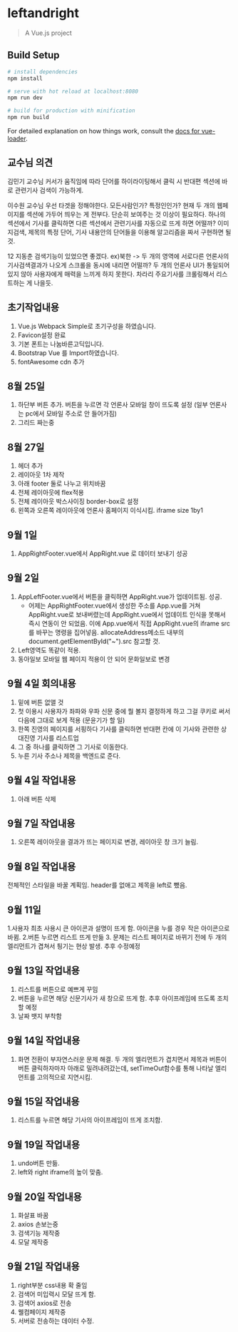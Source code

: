 # leftandright

> A Vue.js project

## Build Setup

``` bash
# install dependencies
npm install

# serve with hot reload at localhost:8080
npm run dev

# build for production with minification
npm run build
```

For detailed explanation on how things work, consult the [docs for vue-loader](http://vuejs.github.io/vue-loader).

## 교수님 의견

김민기 교수님
커서가 움직임에 따라 단어를 하이라이팅해서 클릭 시 반대편 섹션에 바로 관련기사 검색이 가능하게. 

이수원 교수님
우선 타겟을 정해야한다. 모든사람인가? 특정인인가?
현재 두 개의 웹페이지를 섹션에 가두어 띄우는 게 전부다. 단순히 보여주는 것 이상이 필요하다.
하나의 섹션에서 기사를 클릭하면 다른 섹션에서 관련기사를 자동으로 뜨게 하면 어떨까? 이미지검색, 제목의 특정 단어, 기사 내용안의 단어들을 이용해 알고리즘을 짜서 구현하면 될 것.

12 지동춘
검색기능이 있었으면 좋겠다. ex)북한 -> 두 개의 영역에 서로다른 언론사의 기사검색결과가 나오게
스크롤을 동시에 내리면 어떨까?
두 개의 언론사 UI가 통일되어 있지 않아 사용자에게 매력을 느끼게 하지 못한다. 차라리 주요기사를 크롤링해서 리스트하는 게 나을듯.


## 초기작업내용
1. Vue.js Webpack Simple로 초기구성을 하였습니다.
2. Favicon설정 완료
3. 기본 폰트는 나눔바른고딕입니다.
4. Bootstrap Vue 를 Import하였습니다.
5. fontAwesome cdn 추가

## 8월 25일
1. 하단부 버튼 추가. 버튼을 누르면 각 언론사 모바일 창이 뜨도록 설정 (일부 언론사는 pc에서 모바일 주소로 안 들어가짐)
2. 그리드 짜는중

## 8월 27일
1. 헤더 추가
2. 레이아웃 1차 제작
3. 아래 footer 둘로 나누고 위치바꿈
4. 전체 레이아웃에 flex적용
5. 전체 레이아웃 박스사이징 border-box로 설정
6. 왼쪽과 오른쪽 레이아웃에 언론사 홈페이지 이식시킴. iframe size 1by1

## 9월 1일
1. AppRightFooter.vue에서 AppRight.vue 로 데이터 보내기 성공

## 9월 2일
1. AppLeftFooter.vue에서 버튼을 클릭하면 AppRight.vue가 업데이트됨. 성공.
	- 어제는 AppRightFooter.vue에서 생성한 주소를 App.vue를 거쳐 AppRight.vue로 보내버렸는데 AppRight.vue에서 업데이트 인식을 못해서 즉시 연동이 안 되었음. 이에 App.vue에서 직접 AppRight.vue의 iframe src를 바꾸는 명령을 집어넣음. allocateAddress메소드 내부의 document.getElementById("~").src 참고할 것.
2. Left영역도 똑같이 적용.
3. 동아일보 모바일 웹 페이지 적용이 안 되어 문화일보로 변경

## 9월 4일 회의내용
1. 밑에 버튼 없앨 것
2. 첫 이용시 사용자가 좌파와 우파 신문 중에 뭘 볼지 결정하게 하고 그걸 쿠키로 써서 다음에 그대로 보게 적용 (문윤기가 할 일)
3. 한쪽 진영의 페이지를 서핑하다 기사를 클릭하면 반대편 칸에 이 기사와 관련한 상대진영 기사를 리스트업
4. 그 중 하나를 클릭하면 그 기사로 이동한다.
5. 누른 기사 주소나 제목을  백엔드로 준다.

## 9월 4일 작업내용
1. 아래 버튼 삭제

## 9월 7일 작업내용
1. 오른쪽 레이아웃을 결과가 뜨는 페이지로 변경, 레이아웃 창 크기 늘림.

## 9월 8일 작업내용
전체적인 스타일을 바꿀 계획임. header를 없애고 제목을 left로 뺐음. 

## 9월 11일
1.사용자 최초 사용시 큰 아이콘과 설명이 뜨게 함. 아이콘을 누를 경우 작은 아이콘으로 바뀜.
2.버튼 누르면 리스트 뜨게 만듦
3. 문제는 리스트 페이지로 바뀌기 전에 두 개의 엘리먼트가 겹쳐서 틩기는 현상 발생. 추후 수정예정

## 9월 13일 작업내용
1. 리스트를 버튼으로 예쁘게 꾸밈
2. 버튼을 누르면 해당 신문기사가 새 창으로 뜨게 함. 추후 아이프레임에 뜨도록 조치할 예정
3. 날짜 뱃지 부착함

## 9월 14일 작업내용
1. 화면 전환이 부자연스러운 문제 해결. 두 개의 엘리먼트가 겹치면서 제목과 버튼이 버튼 클릭하자마자 아래로 밀려내려갔는데, setTimeOut함수를 통해 나타날 엘리먼트를 고의적으로 지연시킴.

## 9월 15일 작업내용
1. 리스트를 누르면 해당 기사의 아이프레임이 뜨게 조치함. 

## 9월 19일 작업내용
1. undo버튼 만듦.
2. left와 right iframe의 높이 맞춤.

## 9월 20일 작업내용
1. 화살표 바꿈
2. axios 손보는중
3. 검색기능 제작중
4. 모달 제작중

## 9월 21일 작업내용
1. right부분 css내용 확 줄임
2. 검색어 미입력시 모달 뜨게 함.
3. 검색어 axios로 전송
4. 웰컴페이지 제작중
5. 서버로 전송하는 데이터 수정.